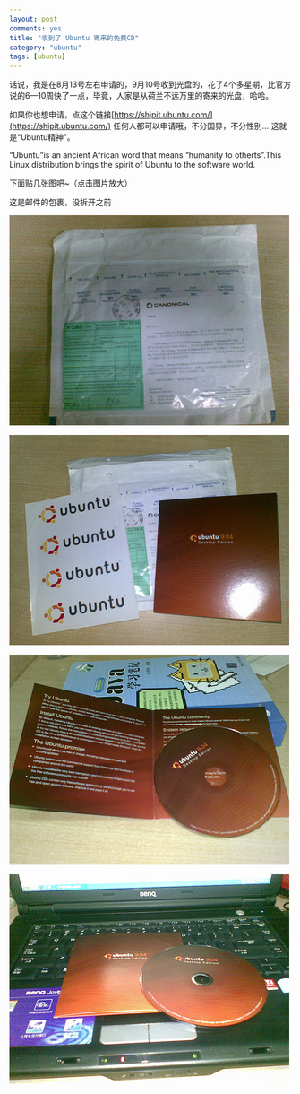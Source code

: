 ```yaml
---
layout: post
comments: yes
title: "收到了 Ubuntu 寄来的免费CD"
category: "ubuntu"
tags: [ubuntu]
---
```


话说，我是在8月13号左右申请的，9月10号收到光盘的，花了4个多星期，比官方说的6—10周快了一点，毕竟，人家是从荷兰不远万里的寄来的光盘，哈哈。

如果你也想申请，点这个链接[https://shipit.ubuntu.com/](https://shipit.ubuntu.com/) 任何人都可以申请哦，不分国界，不分性别….这就是“Ubuntu精神”。

“Ubuntu”is an ancient African word that means “humanity to otherts”.This Linux distribution brings the spirit of Ubuntu to the software world.

下面贴几张图吧~（点击图片放大）


这是邮件的包裹，没拆开之前

![pic1](/image/2009/u1.jpg)


![pic2](/image/2009/u2.jpg)


![pic2](/image/2009/u3.jpg)


![pic2](/image/2009/u4.jpg)

